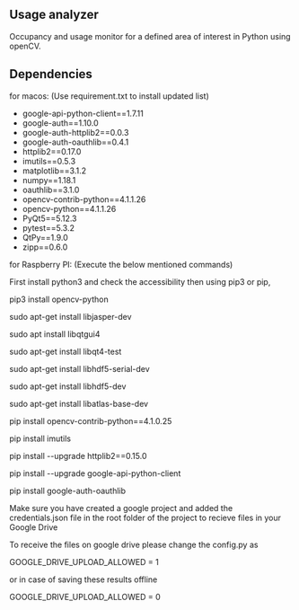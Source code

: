 ## Usage analyzer
Occupancy and usage monitor for a defined area of interest in Python using openCV. 

## Dependencies

for macos:
(Use requirement.txt to install updated list)

- google-api-python-client==1.7.11
- google-auth==1.10.0
- google-auth-httplib2==0.0.3
- google-auth-oauthlib==0.4.1
- httplib2==0.17.0
- imutils==0.5.3
- matplotlib==3.1.2
- numpy==1.18.1
- oauthlib==3.1.0
- opencv-contrib-python==4.1.1.26
- opencv-python==4.1.1.26
- PyQt5==5.12.3
- pytest==5.3.2
- QtPy==1.9.0
- zipp==0.6.0

for Raspberry PI:
(Execute the below mentioned commands)

First install python3 and check the accessibility then using pip3 or pip,

pip3 install opencv-python

sudo apt-get install libjasper-dev

sudo apt install libqtgui4

sudo apt-get install libqt4-test

sudo apt-get install libhdf5-serial-dev

sudo apt-get install libhdf5-dev

sudo apt-get install libatlas-base-dev

pip install opencv-contrib-python==4.1.0.25

pip install imutils

pip install --upgrade httplib2==0.15.0

pip install --upgrade google-api-python-client

pip install google-auth-oauthlib


Make sure you have created a google project and added the credentials.json file in the root folder of the project to recieve files in your Google Drive 

To receive the files on google drive please change the config.py as

GOOGLE_DRIVE_UPLOAD_ALLOWED = 1

or in case of saving these results offline 

GOOGLE_DRIVE_UPLOAD_ALLOWED = 0
